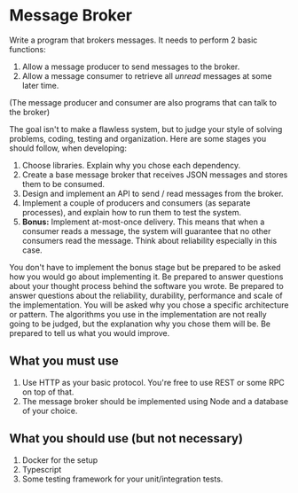 # **Message Broker**

Write a program that brokers messages. It needs to perform 2 basic functions:

1. Allow a message producer to send messages to the broker.
2. Allow a message consumer to retrieve all *unread* messages at some later time.

(The message producer and consumer are also programs that can talk to the broker)

The goal isn't to make a flawless system, but to judge your style of solving problems, coding, testing and organization. Here are some stages you should follow, when developing:

1. Choose libraries. Explain why you chose each dependency.
2. Create a base message broker that receives JSON messages and stores them to be consumed.
3. Design and implement an API to send / read messages from the broker.
4. Implement a couple of producers and consumers (as separate processes), and explain how to run them to test the system.
5. **Bonus:** Implement at-most-once delivery. This means that when a consumer reads a message, the system will guarantee that no other consumers read the message. Think about reliability especially in this case.

You don't have to implement the bonus stage but be prepared to be asked how you would go about implementing it. Be prepared to answer questions about your thought process behind the software you wrote. Be prepared to answer questions about the reliability, durability, performance and scale of the implementation. You will be asked why you chose a specific architecture or pattern. The algorithms you use in the implementation are not really going to be judged, but the explanation why you chose them will be. Be prepared to tell us what you would improve.

## **What you must use**

1. Use HTTP as your basic protocol. You're free to use REST or some RPC on top of that.
2. The message broker should be implemented using Node and a database of your choice.

## **What you should use (but not necessary)**

1. Docker for the setup
2. Typescript
3. Some testing framework for your unit/integration tests.

